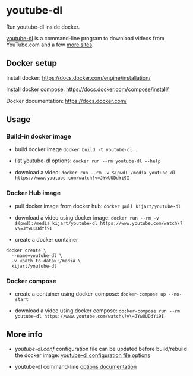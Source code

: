 # youtube-dl

Run youtube-dl inside docker.

[youtube-dl](http://rg3.github.io/youtube-dl/) is a command-line program to download videos from YouTube.com and a few [more sites](http://rg3.github.io/youtube-dl/supportedsites.html).

## Docker setup

Install docker: https://docs.docker.com/engine/installation/

Install docker compose: https://docs.docker.com/compose/install/

Docker documentation: https://docs.docker.com/

## Usage

### Build-in docker image

- build docker image `docker build -t youtube-dl .`

- list youtube-dl options: `docker run --rm youtube-dl --help`

- download a video: `docker run --rm -v $(pwd):/media youtube-dl https://www.youtube.com/watch?v=JYwUUDdYi9I`

### Docker Hub image

- pull docker image from docker hub: `docker pull kijart/youtube-dl`

- download a video using docker image: `docker run --rm -v $(pwd):/media kijart/youtube-dl https://www.youtube.com/watch\?v\=JYwUUDdYi9I`

- create a docker container

```
docker create \
  --name=youtube-dl \
  -v <path to data>:/media \
  kijart/youtube-dl
```

### Docker compose

- create a container using docker-compose: `docker-compose up --no-start`

- download a video using docker compose: `docker-compose run --rm youtube-dl https://www.youtube.com/watch\?v\=JYwUUDdYi9I`

## More info

- _youtube-dl.conf_ configuration file can be updated before build/rebuild the docker image: [youtube-dl configuration file options](https://github.com/rg3/youtube-dl#configuration)

- youtube-dl command-line [options documentation](https://github.com/rg3/youtube-dl#options)
